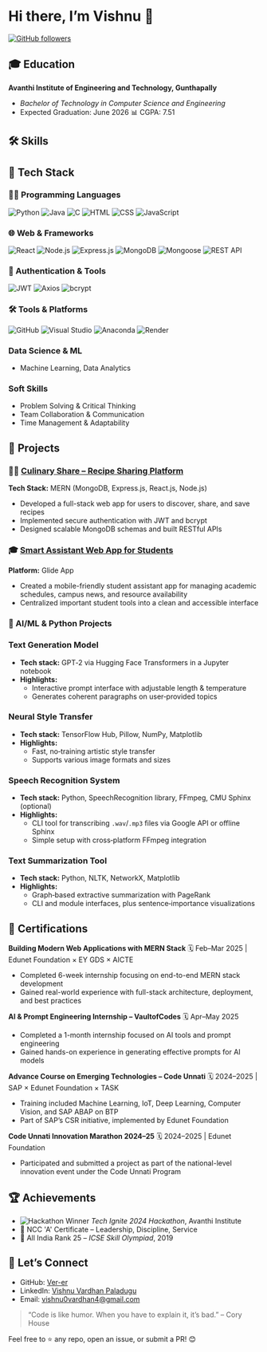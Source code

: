 # Hi there, I’m Vishnu 👋

[![GitHub followers](https://img.shields.io/github/followers/Ver-er?label=Follow\&style=social)](https://github.com/Ver-er)

## 🎓 Education

**Avanthi Institute of Engineering and Technology, Gunthapally**

- *Bachelor of Technology in Computer Science and Engineering*
- Expected Graduation: June 2026
📊 CGPA: 7.51

## 🛠️ Skills

## 🚀 Tech Stack

### 👨‍💻 Programming Languages
![Python](https://img.shields.io/badge/Python-3776AB?style=for-the-badge&logo=python&logoColor=white)
![Java](https://img.shields.io/badge/Java-ED8B00?style=for-the-badge&logo=java&logoColor=white)
![C](https://img.shields.io/badge/C-00599C?style=for-the-badge&logo=c&logoColor=white)
![HTML](https://img.shields.io/badge/HTML5-E34F26?style=for-the-badge&logo=html5&logoColor=white)
![CSS](https://img.shields.io/badge/CSS3-1572B6?style=for-the-badge&logo=css3&logoColor=white)
![JavaScript](https://img.shields.io/badge/JavaScript-F7DF1E?style=for-the-badge&logo=javascript&logoColor=black)

### 🌐 Web & Frameworks
![React](https://img.shields.io/badge/React-20232A?style=for-the-badge&logo=react&logoColor=61DAFB)
![Node.js](https://img.shields.io/badge/Node.js-339933?style=for-the-badge&logo=nodedotjs&logoColor=white)
![Express.js](https://img.shields.io/badge/Express.js-000000?style=for-the-badge&logo=express&logoColor=white)
![MongoDB](https://img.shields.io/badge/MongoDB-4EA94B?style=for-the-badge&logo=mongodb&logoColor=white)
![Mongoose](https://img.shields.io/badge/Mongoose-880000?style=for-the-badge&logo=mongoose&logoColor=white)
![REST API](https://img.shields.io/badge/REST-API-green?style=for-the-badge)

### 🔐 Authentication & Tools
![JWT](https://img.shields.io/badge/JWT-000000?style=for-the-badge&logo=jsonwebtokens&logoColor=white)
![Axios](https://img.shields.io/badge/Axios-5A29E4?style=for-the-badge)
![bcrypt](https://img.shields.io/badge/bcryptjs-blue?style=for-the-badge)

### 🛠 Tools & Platforms
![GitHub](https://img.shields.io/badge/GitHub-181717?style=for-the-badge&logo=github)
![Visual Studio](https://img.shields.io/badge/Visual%20Studio-5C2D91?style=for-the-badge&logo=visualstudio&logoColor=white)
![Anaconda](https://img.shields.io/badge/Anaconda-44A833?style=for-the-badge&logo=anaconda&logoColor=white)
![Render](https://img.shields.io/badge/Render-46E3B7?style=for-the-badge&logo=render&logoColor=white)

### Data Science & ML

* Machine Learning, Data Analytics

### Soft Skills

* Problem Solving & Critical Thinking
* Team Collaboration & Communication
* Time Management & Adaptability

## 🚀 Projects

### 🧑‍🍳 [Culinary Share – Recipe Sharing Platform](https://culinaryshare-frontend.onrender.com/)

**Tech Stack:** MERN (MongoDB, Express.js, React.js, Node.js)

* Developed a full-stack web app for users to discover, share, and save recipes
* Implemented secure authentication with JWT and bcrypt
* Designed scalable MongoDB schemas and built RESTful APIs

### 🎓 [Smart Assistant Web App for Students](https://student-assistant.glide.page/)

**Platform:** Glide App

* Created a mobile-friendly student assistant app for managing academic schedules, campus news, and resource availability
* Centralized important student tools into a clean and accessible interface

### 🤖 AI/ML & Python Projects

### Text Generation Model
- **Tech stack:** GPT‑2 via Hugging Face Transformers in a Jupyter notebook  
- **Highlights:**  
  - Interactive prompt interface with adjustable length & temperature  
  - Generates coherent paragraphs on user‑provided topics  

### Neural Style Transfer
- **Tech stack:** TensorFlow Hub, Pillow, NumPy, Matplotlib  
- **Highlights:**  
  - Fast, no‑training artistic style transfer  
  - Supports various image formats and sizes  

### Speech Recognition System
- **Tech stack:** Python, SpeechRecognition library, FFmpeg, CMU Sphinx (optional)  
- **Highlights:**  
  - CLI tool for transcribing `.wav`/`.mp3` files via Google API or offline Sphinx  
  - Simple setup with cross‑platform FFmpeg integration  

### Text Summarization Tool
- **Tech stack:** Python, NLTK, NetworkX, Matplotlib  
- **Highlights:**  
  - Graph‑based extractive summarization with PageRank  
  - CLI and module interfaces, plus sentence‑importance visualizations  

## 📜 Certifications

**Building Modern Web Applications with MERN Stack**
🗓️ Feb–Mar 2025 | Edunet Foundation × EY GDS × AICTE

* Completed 6-week internship focusing on end-to-end MERN stack development
* Gained real-world experience with full-stack architecture, deployment, and best practices

**AI & Prompt Engineering Internship – VaultofCodes**
🗓️ Apr–May 2025

* Completed a 1-month internship focused on AI tools and prompt engineering
* Gained hands-on experience in generating effective prompts for AI models

**Advance Course on Emerging Technologies – Code Unnati**
🗓️ 2024–2025 | SAP × Edunet Foundation × TASK

* Training included Machine Learning, IoT, Deep Learning, Computer Vision, and SAP ABAP on BTP
* Part of SAP’s CSR initiative, implemented by Edunet Foundation

**Code Unnati Innovation Marathon 2024–25**
🗓️ 2024–2025 | Edunet Foundation

* Participated and submitted a project as part of the national-level innovation event under the Code Unnati Program

## 🏆 Achievements

* ![Hackathon Winner](https://img.shields.io/badge/Tech%20Ignite%202024-1st%20Place-blueviolet?style=for-the-badge) *Tech Ignite 2024 Hackathon*, Avanthi Institute
* 🏅 NCC 'A' Certificate – Leadership, Discipline, Service
* 🧠 All India Rank 25 – *ICSE Skill Olympiad*, 2019

## 📨 Let’s Connect

* GitHub: [Ver-er](https://github.com/Ver-er)
* LinkedIn: [Vishnu Vardhan Paladugu](www.linkedin.com/in/vishnu-vardhan-paladugu)
* Email: [vishnu0vardhan4@gmail.com](mailto:vishnu0vardhan4@gmail.com)

> “Code is like humor. When you have to explain it, it’s bad.” – Cory House

Feel free to ⭐ any repo, open an issue, or submit a PR! 😊
